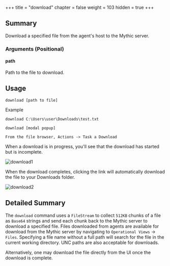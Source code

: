 +++
title = "download"
chapter = false
weight = 103
hidden = true
+++

## Summary
Download a specified file from the agent's host to the Mythic server.

### Arguments (Positional)
#### path

Path to the file to download.

## Usage
```
download [path to file]
```
Example
```
download C:\Users\user\Downloads\test.txt

download [modal popup]

From the file browser, Actions -> Task a Download
```

When a download is in progress, you'll see that the download has started but is incomplete.

![download1](../images/download01.png)

When the download completes, clicking the link will automatically download the file to your Downloads folder.

![download2](../images/download02.png)

## Detailed Summary
The `download` command uses a `FileStream` to collect `512KB` chunks of a file  as `Base64` strings and send each chunk back to the Mythic server to download a specified file. Files downloaded from agents are available for download from the Mythic server by navigating to `Operational Views` -> `Files`. Specifying a file name without a full path will search for the file in the current working directory. UNC paths are also acceptable for downloads.

Alternatively, one may download the file directly from the UI once the download is complete.